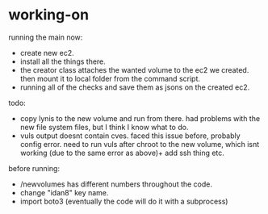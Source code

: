 # working-on
running the main now:
- create new ec2.
- install all the things there.
- the creator class attaches the wanted volume to the ec2 we created. then mount it to local folder from the command script.
- running all of the checks and save them as jsons on the created ec2.

todo:
- copy lynis to the new volume and run from there. had problems with the new file system files, but I think I know what to do.
- vuls output doesnt contain cves. faced this issue before, probably config error. need to run vuls after chroot to the new volume, which isnt working (due to the same error as above)+ add ssh thing etc.

before running:
-  /newvolumes has different numbers throughout the code.
-  change "idan8" key name. 
-  import boto3 (eventually the code will do it with a subprocess)
